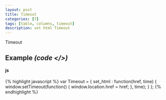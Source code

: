 ```yaml
---
layout: post
title: Timeout
categories: [T]
tags: [table, columns, timeout]
description: set html Timeout
---
```


Timeout

## Example <i>(code </>)</i>

#### js

{% highlight javascript %}
var Timeout = {
	set_html : function(href, time) {
		window.setTimeout(function() { window.location.href = href; }, time);
	}
};
{% endhighlight %}
